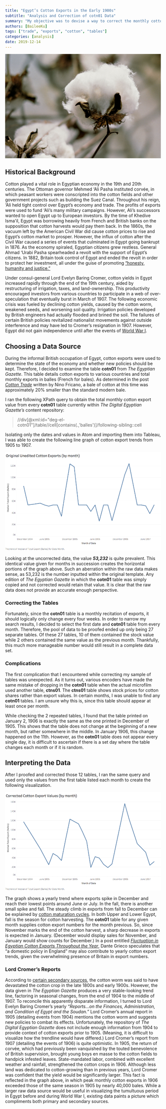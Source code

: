 ```yaml
---
title: "Egypt’s Cotton Exports in the Early 1900s"
subtitle: "Analysis and Correction of cotn01 Data"
summary: "My objective was to devise a way to correct the monthly cotton export table within the Egyptian Gazette editions that have been converted to xml thus far, as well as attempting to link that data to existing primary and secondary sources."
authors: [BaileeKu]
tags: ["trade", "exports", "cotton", "tables"]
categories: [analysis]
date: 2019-12-14
---
```

![Cotton](cotton.png "close-up photo of cotton")

## Historical Background

Cotton played a vital role in Egyptian economy in the 19th and 20th centuries. The Ottoman governor Mehmed ‘Ali Pasha instituted corvée, in which peasant workers were conscripted into the cotton fields and other government projects such as building the Suez Canal. Throughout his reign, ‘Ali held tight control over Egypt’s economy and trade. The profits of exports were used to fund ‘Ali’s many military campaigns. However, Ali’s successors wanted to open Egypt up to European investors. By the time of Khedive Isma'il, Egypt was borrowing heavily from French and British banks on the supposition that cotton harvests would pay them back. In the 1860s, the vacuum left by the American Civil War did cause cotton prices to rise and Egypt’s cotton market to prosper. However, the influx of cotton after the Civil War caused a series of events that culminated in Egypt going bankrupt in 1876. As the economy spiraled, Egyptian citizens grew restless. General Ahmad ‘Urabi Pasha spearheaded a revolt with the support of Egypt’s citizens. In 1882, Britain took control of Egypt and ended the revolt in order to protect her investment, all under the guise of promoting [“honesty, humanity and justice.”](https://www.e-ir.info/2009/03/23/the-british-invasion-of-egypt-1882/)

Under consul-general Lord Evelyn Baring Cromer, cotton yields in Egypt increased rapidly through the end of the 19th century, aided by restructuring of irrigation, taxes, and land-ownership. This productivity encouraged investors from various countries to participate in a web of over-speculation that eventually burst in March of 1907. The following economic crisis was fueled by declining cotton yields, caused by the cotton worm, weakened seeds, and worsening soil quality. Irrigation policies developed by British engineers had actually flooded and brined the soil. The failures of certain British policies revitalized nationalist movements against outside interference and may have led to Cromer’s resignation in 1907. However, Egypt did not gain independence until after the events of [World War I](https://www.nonviolent-conflict.org/egyptian-independence-1919-22/).

## Choosing a Data Source

During the informal British occupation of Egypt, cotton exports were used to determine the state of the economy and whether new policies should be kept. Therefore, I decided to examine the table **cotn01** from _The Egyptian Gazette_. This table details cotton exports to various countries and total monthly exports in balles (French for bales). As determined in the post [_Cotton Trade_](https://dig-eg-gaz.github.io/post/17-analysis-fricano/) written by Nino Fricano, a bale of cotton at this time was approximately 20% smaller than the standard modern bale.

I ran the following XPath query to obtain the total monthly cotton export value from every **cotn01** table currently within _The Digital Egyptian Gazette’s_ content repository:

>//div[@xml:id="deg-el-cotn01"]/table//cell[contains(.,'balles')]/following-sibling::cell

Isolating only the dates and values in Atom and importing them into Tableau, I was able to create the following line graph of cotton export trends from 1905 to 1907.

![Original Unedited Cotton Exports](Original-Unedited-Cotton-Exports.png "Line graph showing original, unedited cotton export values by month")

Looking at the uncorrected data, the value _**53,232**_ is quite prevalent. This identical value given for months in succession creates the horizontal portions of the graph above. Such an aberration within the raw data makes sense, as 53,232 is the number inputted within the original template. Any edition of _The Egyptian Gazette_ in which the **cotn01** table was simply copied and not corrected would retain that value. It is clear that the raw data does not provide an accurate enough perspective.

### Correcting the Tables

Fortunately, since the **cotn01** table is a monthly recitation of exports, it should logically only change every four weeks. In order to narrow my search results, I decided to select the first date and **cotn01** table from every month. Therefore, the pool of data to be proofed ended up only being 27 separate tables. Of these 27 tables, 10 of them contained the stock value while 2 others contained the same value as the previous month. Thankfully, this much more manageable number would still result in a complete data set.

### Complications

The first complication that I encountered while correcting my sample of tables was unexpected. As it turns out, various encoders have made the same mistake of dropping in the **cotn01** table when the actual microfilm used another table, **ctns01**. The **ctns01** table shows stock prices for cotton shares rather than export values. In certain months, I was unable to find any **cotn01** tables. I am unsure why this is, since this table should appear at least once per month.

While checking the 2 repeated tables, I found that the table printed on January 2, 1906 is exactly the same as the one printed in December of 1905. This shows that the table does not change at the beginning of a new month, but rather somewhere in the middle. In January 1906, this change happened on the 11th. However, as the **cotn01** table does not appear every single day, it is difficult to ascertain if there is a set day where the table changes each month or if it is random.

## Interpreting the Data

After I proofed and corrected those 12 tables, I ran the same query and used only the values from the first table listed each month to create the following visualization.

![Corrected Cotton Exports](Corrected-Cotton-Exports.png "Line graph showing corrected data of cotton export values by month")

The graph shows a yearly trend where exports spike in December and reach their lowest points around June or July. In the fall, there is another small spike and fall. The steady climb in exports from fall to December can be explained by [cotton maturation cycles](https://naldc.nal.usda.gov/download/CAT86200445/PDF). In both Upper and Lower Egypt, fall is the season for cotton harvesting. The **cotn01** table for any given month supplies cotton export numbers for the month previous. So, since November marks the end of the cotton harvest, a sharp decrease in exports is expected in January. (December would display sales for November, and January would show counts for December.) In a post entitled [_Fluctuation in Egyptian Cotton Exports Throughout the Year_](https://dig-eg-gaz.github.io/post/16-analysis-grieco/), Dante Grieco speculates that “a domestic policy in England” may also contribute to yearly cotton export trends, given the overwhelming presence of Britain in export numbers.  

### Lord Cromer’s Reports

According to [certain secondary sources](https://onlinelibrary.wiley.com/doi/epdf/10.1111/anti.12216), the cotton worm was said to have devastated the cotton crop in the late 1800s and early 1900s. However, the data given in _The Egyptian Gazette_ produces a very stable-looking trend line, factoring in seasonal changes, from the end of 1904 to the middle of 1907. To reconcile this apparently disparate information, I turned to Lord Evelyn Baring Cromer’s yearly _“Reports…on the Finances, Administration, and Condition of Egypt and the Soudan.”_ Lord Cromer’s annual report in 1905 (detailing events from 1904) mentions the cotton worm and suggests new policies to combat its effects. Unfortunately, the repository of _The Digital Egyptian Gazette_ does not include enough information from 1904 to provide context of cotton exports prior to 1905. (Meaning, it is difficult to visualize how the trendline would have differed.) Lord Cromer’s report from 1907 (detailing the events of 1906) is quite optimistic. In 1905, the return of corvée, which had previously been vanquished by the touted benevolence of British supervision, brought young boys en masse to the cotton fields to handpick infested leaves. State-mandated labor, combined with excellent weather and rainfall, strengthened the cotton crops in 1906. Although less land was dedicated to cotton-growing than in previous years, Lord Cromer was confident that the yield would be significantly larger. This fact is reflected in the graph above, in which peak monthly cotton exports in 1906 exceeded those of the same season in 1905 by nearly 40,000 bales. While a larger raw data source would be useful in visualizing the tumultuous period in Egypt before and during World War I, existing data paints a picture which compliments both primary and secondary sources.
